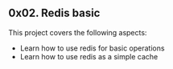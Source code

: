 ## 0x02. Redis basic
<p>This project covers the following aspects:</p>
<ul>
<li>Learn how to use redis for basic operations
<li>Learn how to use redis as a simple cache
</ul>